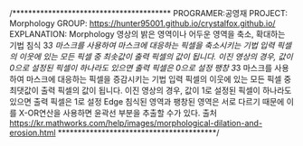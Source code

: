 /****************************************
PROGRAMER:공영재
PROJECT: Morphology
GROUP: https://hunter95001.github.io/crystalfox.github.io/
EXPLANATION:
Morphology
영상의 밝은 영역이나 어두운 영역을 축소, 확대하는 기법
침식
3*3 마스크를 사용하여 마스크에 대응하는 픽셀을 축소시키는 기법
입력 픽셀의 이웃에 있는 모든 픽셀 중 최솟값이 출력 픽셀의 값이 됩니다. 이진 영상의 경우, 값이 0으로 설정된 픽셀이 하나라도 있으면 출력 픽셀은 0으로 설정
팽창
3*3 마스크를 사용하여 마스크에 대응하는 픽셀을 증감시키는 기법
입력 픽셀의 이웃에 있는 모든 픽셀 중 최댓값이 출력 픽셀의 값이 됩니다. 이진 영상의 경우, 값이 1로 설정된 픽셀이 하나라도 있으면 출력 픽셀은 1로 설정
Edge
침식된 영역과 팽창된 영역은 서로 다르기 때문에 이를 X-OR연산을 사용하면 윤곽선 부분을 추출할 수가 있다.
출처
https://kr.mathworks.com/help/images/morphological-dilation-and-erosion.html
****************************************/
